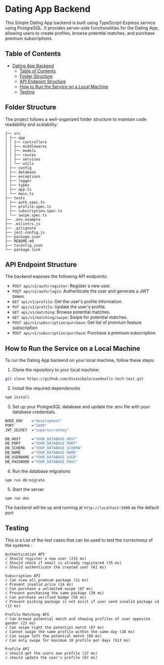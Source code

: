 # Dating App Backend

This Simple Dating App backend is built using TypeScript-Express service using PostgreSQL. It provides server-side functionalities for the Dating App, allowing users to create profiles, browse potential matches, and purchase premium subscriptions.

## Table of Contents

- [Dating App Backend](#dating-app-backend)
  - [Table of Contents](#table-of-contents)
  - [Folder Structure](#folder-structure)
  - [API Endpoint Structure](#api-endpoint-structure)
  - [How to Run the Service on a Local Machine](#how-to-run-the-service-on-a-local-machine)
  - [Testing](#testing)

## Folder Structure

The project follows a well-organized folder structure to maintain code readability and scalability:

```
├── src
│ ├── app
│ │ ├── controllers
│ │ ├── middlewares
│ │ ├── models
│ │ ├── routes
│ │ ├── services
│ │ └── utils
│ ├── config
│ ├── database
│ ├── exceptions
│ ├── logger
│ ├── types
│ ├── app.ts
│ └── main.ts
├── tests
│ ├── auth.spec.ts
│ ├── profile.spec.ts
│ ├── subscription.spec.ts
│ └── swipe.spec.ts
├── .env.example
├── .eslintrc.js
├── .gitignore
├── jest.config.js
├── package.json
├── README.md
├── tsconfig.json
└── package.lock
```


## API Endpoint Structure

The backend exposes the following API endpoints:

- `POST api/v1/auth/register`: Register a new user.
- `POST api/v1/auth/login`: Authenticate the user and generate a JWT token.
- `GET api/v1/profile`: Get the user's profile information.
- `PUT api/v1/profile`: Update the user's profile.
- `GET api/v1/matching`: Browse potential matches.
- `GET api/v1/matching/swipe`: Swipe for potential matches.
- `POST api/v1/subscription/purchase`: Get list of premium feature subscription
- `POST api/v1/subscription/purchase`: Purchase a premium subscription.

## How to Run the Service on a Local Machine

To run the Dating App backend on your local machine, follow these steps:

1. Clone the repository to your local machine:

```bash
git clone https://github.com/disinibale/usedealls-tech-test.git
```

2. Install the required dependencies
``` bash
npm install
```

3. Set up your PostgreSQL database and update the .env file with your database credentials.
``` bash
NODE_ENV    ="development"
PORT        ="5000"
JWT_SECRET  ="supersecretkey"

DB_HOST     ="YOUR_DATABASE_HOST"
DB_PORT     ="YOUR_DATABASE_PORT"
DB_SCHEMA   ="YOUR_DATABASE_SCHEMA"
DB_NAME     ="YOUR_DATABASE_NAME"
DB_USERNAME ="YOUR_DATABASE_USER"
DB_PASSWORD ="YOUR_DATABASE_PASS"
```

4. Run the database migrations
```
npm run db:migrate
```

5. Start the server
```
npm run dev
```

The backend will be up and running at `http://localhost:5000` as the default port

## Testing
This is a List of the test cases that can be used to test the correctness of the systems : 
```
Authentication API                                                                                                                                                                                                          
√ Should register a new user (215 ms)                                                                                                                                                                                     
√ Should check if email is already registered (35 ms)                                                                                                                                                                     
√ Should authenticate the created user (61 ms)

Subscription API
√ Can view all premium package (11 ms)                                                                                                                                                                                    
√ Prevent invalid price (24 ms)                                                                                                                                                                                           
√ Can purchase a unlimited swipe (67 ms)                                                                                                                                                                                  
√ Prevent purchasing the same package (20 ms)                                                                                                                                                                             
√ Can purchase verified badge (58 ms)                                                                                                                                                                                     
√ Prevent picking package is not exist if user send invalid package id (13 ms)

Profile Matching API
√ Can browse potential match and showing profiles of user opposite gender (23 ms)                                                                                                                                         
√ Can swipe right the potential match (67 ms)                                                                                                                                                                             
√ Cannot swipe the same profile within the same day (28 ms)                                                                                                                                                               
√ Can swipe left the potential match (60 ms)                                                                                                                                                                              
√ Can only swipe for maximum 10 profile per days (513 ms)

Profile API
√ should get the users own profile (27 ms)                                                                                                                                                                                
√ should update the user's profile (67 ms)
```